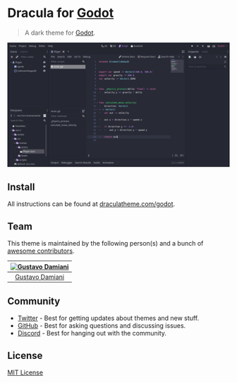 # Dracula for [Godot](https://godotengine.org)

> A dark theme for [Godot](https://godotengine.org).

![Screenshot](./screenshot.png)

## Install

All instructions can be found at [draculatheme.com/godot](https://draculatheme.com/godot).

## Team

This theme is maintained by the following person(s) and a bunch of [awesome contributors](https://github.com/dracula/godot/graphs/contributors).

| [![Gustavo Damiani](https://avatars0.githubusercontent.com/u/62670144?s=60&v=4)](https://github.com/damiiani) |
| :-----------------------------------------------------------------------------------------------------------: |
|                                [Gustavo Damiani](https://github.com/damiiani)                                 |

## Community

- [Twitter](https://twitter.com/draculatheme) - Best for getting updates about themes and new stuff.
- [GitHub](https://github.com/dracula/dracula-theme/discussions) - Best for asking questions and discussing issues.
- [Discord](https://draculatheme.com/discord-invite) - Best for hanging out with the community.

## License

[MIT License](./LICENSE)
